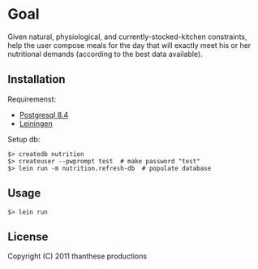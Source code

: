 # Goal

Given natural, physiological, and currently-stocked-kitchen constraints, help the user compose meals for the day that will exactly meet his or her nutritional demands (according to the best data available).

## Installation

Requiremenst:

- [Postgresql 8.4](http://www.postgresql.org/)
- [Leiningen](https://github.com/technomancy/leiningen)

Setup db:

    $> createdb nutrition
    $> createuser --pwprompt test  # make password "test"
    $> lein run -m nutrition.refresh-db  # populate database

## Usage

    $> lein run

## License

Copyright (C) 2011 thanthese productions
